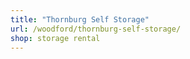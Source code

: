 ```yaml
---
title: "Thornburg Self Storage"
url: /woodford/thornburg-self-storage/
shop: storage rental
---
```

